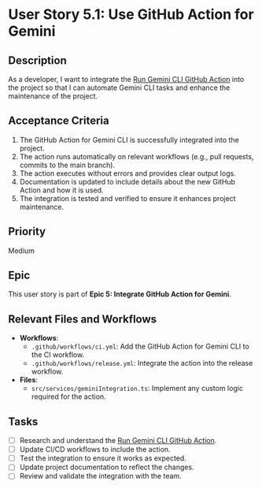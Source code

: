 # User Story 5.1: Use GitHub Action for Gemini

## Description

As a developer, I want to integrate the
[Run Gemini CLI GitHub Action](https://github.com/marketplace/actions/run-gemini-cli) into the project so that I can
automate Gemini CLI tasks and enhance the maintenance of the project.

## Acceptance Criteria

1. The GitHub Action for Gemini CLI is successfully integrated into the project.
2. The action runs automatically on relevant workflows (e.g., pull requests, commits to the main branch).
3. The action executes without errors and provides clear output logs.
4. Documentation is updated to include details about the new GitHub Action and how it is used.
5. The integration is tested and verified to ensure it enhances project maintenance.

## Priority

Medium

## Epic

This user story is part of **Epic 5: Integrate GitHub Action for Gemini**.

## Relevant Files and Workflows

- **Workflows**:
  - `.github/workflows/ci.yml`: Add the GitHub Action for Gemini CLI to the CI workflow.
  - `.github/workflows/release.yml`: Integrate the action into the release workflow.
- **Files**:
  - `src/services/geminiIntegration.ts`: Implement any custom logic required for the action.

## Tasks

- [ ] Research and understand the [Run Gemini CLI GitHub Action](https://github.com/marketplace/actions/run-gemini-cli).
- [ ] Update CI/CD workflows to include the action.
- [ ] Test the integration to ensure it works as expected.
- [ ] Update project documentation to reflect the changes.
- [ ] Review and validate the integration with the team.
